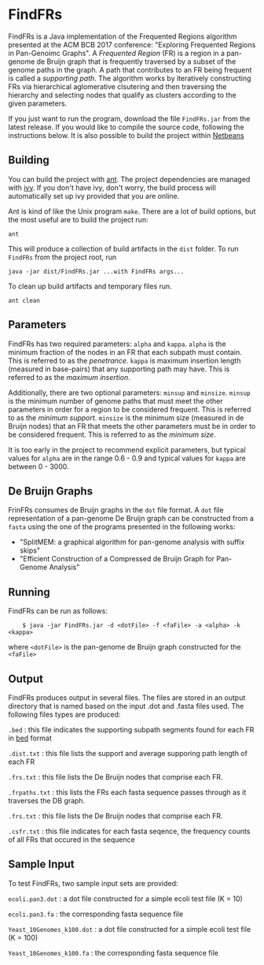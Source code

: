 # FindFRs
FindFRs is a Java implementation of the Frequented Regions algorithm presented at the ACM BCB 2017 conference: "Exploring Frequented Regions in Pan-Genoimc Graphs".
A _Frequented Region_ (FR) is a region in a pan-genome de Bruijn graph that is frequently traversed by a subset of the genome paths in the graph.
A path that contributes to an FR being frequent is called a _supporting path_.
The algorithm works by iteratively constructing FRs via hierarchical aglomerative clsutering and then traversing the hierarchy and selecting nodes that qualify as clusters according to the given parameters.

If you just want to run the program, download the file `FindFRs.jar` from the latest release.  If you would like to 
compile the source code, following the instructions below.  It is also possible to build the project within
[Netbeans](http://netbeans.org)

## Building
You can build the project with [ant](http://ant.apache.org/).
The project dependencies are managed with [ivy](http://ant.apache.org/ivy/).  If
you don't have ivy, don't worry, the build process will automatically set up ivy
provided that you are online.

Ant is kind of like the Unix program `make`. There are a lot of build options,
but the most useful are to build the project run:

    ant

This will produce a collection of build artifacts in the `dist` folder.  To run
`FindFRs` from the project root, run

    java -jar dist/FindFRs.jar ...with FindFRs args...

To clean up build artifacts and temporary files run.

    ant clean

## Parameters
FindFRs has two required parameters: `alpha` and `kappa`.
`alpha` is the minimum fraction of the nodes in an FR that each subpath must contain.
This is referred to as the _penetrance_.
`kappa` is maximum insertion length (measured in base-pairs) that any supporting path may have.
This is referred to as the _maximum insertion_.

Additionally, there are two optional parameters: `minsup` and `minsize`.
`minsup` is the minimum number of genome paths that must meet the other parameters in order for a region to be considered frequent.
This is referred to as the _minimum support_.
`minsize` is the minimum size (measured in de Bruijn nodes) that an FR that meets the other parameters must be in order to be considered frequent.
This is referred to as the _minimum size_.

It is too early in the project to recommend explicit parameters, but typical values for
`alpha` are in the range 0.6 - 0.9 and typical values for `kappa` are between 0 - 3000.

## De Bruijn Graphs
FrinFRs consumes de Bruijn graphs in the `dot` file format.
A `dot` file representation of a pan-genome De Bruijn graph can be constructed from a `fasta` using the one of the programs presented in the following works:
* "SplitMEM: a graphical algorithm for pan-genome analysis with suffix skips"
* "Efficient Construction of a Compressed de Bruijn Graph for Pan-Genome Analysis"

## Running
FindFRs can be run as follows:
```
    $ java -jar FindFRs.jar -d <dotFile> -f <faFile> -a <alpha> -k <kappa>
```
where `<dotFile>` is the pan-genome de Bruijn graph constructed for the `<faFile>`

## Output
FindFRs produces output in several files.  The files are stored in an output directory that is named based on the input .dot and .fasta files used.  The following files types are produced:

`.bed` : this file indicates the supporting subpath segments found for each FR in [bed](https://genome.ucsc.edu/FAQ/FAQformat.html#format1) format

`.dist.txt` : this file lists the support and average supporing path length of each FR

`.frs.txt` : this file lists the De Bruijn nodes that comprise each FR.

`.frpaths.txt` : this lists the FRs each fasta sequence passes through as it traverses the DB graph.

`.frs.txt` : this file lists the De Bruijn nodes that comprise each FR.

`.csfr.txt` : this file indicates for each fasta seqence, the frequency counts of all FRs that occured in the sequence

## Sample Input
To test FindFRs, two sample input sets are provided:

`ecoli.pan3.dot` : a dot file constructed for a simple ecoli test file (K = 10)

`ecoli.pan3.fa` : the corresponding fasta sequence file

`Yeast_10Genomes_k100.dot` : a dot file constructed for a simple ecoli test file (K = 100)

`Yeast_10Genomes_k100.fa` : the corresponding fasta sequence file


